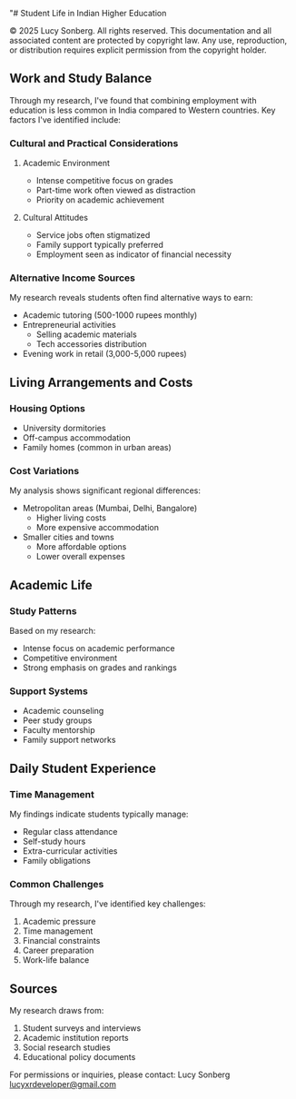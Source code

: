 "# Student Life in Indian Higher Education

© 2025 Lucy Sonberg. All rights reserved.
This documentation and all associated content are protected by copyright law. Any use, reproduction, or distribution requires explicit permission from the copyright holder.

## Work and Study Balance

Through my research, I've found that combining employment with education is less common in India compared to Western countries. Key factors I've identified include:

### Cultural and Practical Considerations
1. Academic Environment
   - Intense competitive focus on grades
   - Part-time work often viewed as distraction
   - Priority on academic achievement

2. Cultural Attitudes
   - Service jobs often stigmatized
   - Family support typically preferred
   - Employment seen as indicator of financial necessity

### Alternative Income Sources
My research reveals students often find alternative ways to earn:
- Academic tutoring (500-1000 rupees monthly)
- Entrepreneurial activities
  * Selling academic materials
  * Tech accessories distribution
- Evening work in retail (3,000-5,000 rupees)

## Living Arrangements and Costs

### Housing Options
- University dormitories
- Off-campus accommodation
- Family homes (common in urban areas)

### Cost Variations
My analysis shows significant regional differences:
- Metropolitan areas (Mumbai, Delhi, Bangalore)
  * Higher living costs
  * More expensive accommodation
- Smaller cities and towns
  * More affordable options
  * Lower overall expenses

## Academic Life

### Study Patterns
Based on my research:
- Intense focus on academic performance
- Competitive environment
- Strong emphasis on grades and rankings

### Support Systems
- Academic counseling
- Peer study groups
- Faculty mentorship
- Family support networks

## Daily Student Experience

### Time Management
My findings indicate students typically manage:
- Regular class attendance
- Self-study hours
- Extra-curricular activities
- Family obligations

### Common Challenges
Through my research, I've identified key challenges:
1. Academic pressure
2. Time management
3. Financial constraints
4. Career preparation
5. Work-life balance

## Sources
My research draws from:
1. Student surveys and interviews
2. Academic institution reports
3. Social research studies
4. Educational policy documents

For permissions or inquiries, please contact:
Lucy Sonberg
lucyxrdeveloper@gmail.com 